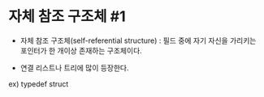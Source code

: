 # 자체 참조 구조체 #1

- 자체 참조 구조체(self-referential structure) : 필드 중에 자기 자신을 가리키는 포인터가 한 개이상 존재하는 구조체이다.

- 연결 리스트나 트리에 많이 등장한다.


ex)
    typedef struct